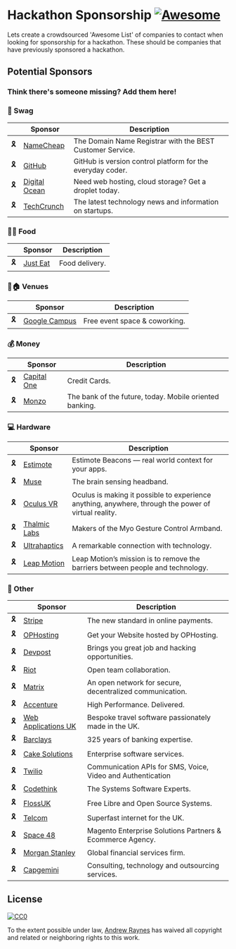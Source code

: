 # Hackathon Sponsorship [![Awesome](https://cdn.rawgit.com/sindresorhus/awesome/d7305f38d29fed78fa85652e3a63e154dd8e8829/media/badge.svg)](https://github.com/sindresorhus/awesome)
 
 Lets create a crowdsourced 'Awesome List' of companies to contact when looking for sponsorship for a hackathon. These should be companies that have previously sponsored a hackathon.
 
 
 
 ## Potential Sponsors
 
 ### Think there's someone missing? Add them here!

 ### :gift: Swag
 
 |    | Sponsor                                                                                                           | Description                                                   |
 |----|-------------------------------------------------------------------------------------------------------------------|---------------------------------------------------------------|
| 🎗️ | [NameCheap](https://www.namecheap.com/) | The Domain Name Registrar with the BEST Customer Service.        |
| 🎗️ | [GitHub](https://community.github.com/)    |     GitHub is version control platform for the everyday coder.  |
| 🎗️ | [Digital Ocean](https://www.digitalocean.com/community/questions/discounts-or-support-for-nonprofit-organisation) | Need web hosting, cloud storage? Get a droplet today.         |
| 🎗️ | [TechCrunch](https://techcrunch.com/) | The latest technology news and information on startups.        |

 ### :hamburger::pizza: Food

 |    | Sponsor                                                                                                           | Description                                                   |
 |----|-------------------------------------------------------------------------------------------------------------------|---------------------------------------------------------------|
 | 🎗️ | [Just Eat]( https://www.just-eat.co.uk) | Food delivery.         |
 

 ### :office::house: Venues

 |    | Sponsor                                                                                                           | Description                                                   |
 |----|-------------------------------------------------------------------------------------------------------------------|---------------------------------------------------------------|
| 🎗️ | [Google Campus](https://www.campus.co/) | Free event space & coworking.         |

 ### :moneybag: Money

 |    | Sponsor                                                                                                           | Description                                                   |
 |----|-------------------------------------------------------------------------------------------------------------------|---------------------------------------------------------------|
 | 🎗️ | [Capital One](https://www.capitalone.co.uk/) | Credit Cards.         |
 | 🎗️ | [Monzo](https://monzo.com/) | The bank of the future, today. Mobile oriented banking. |

 ### :computer: Hardware

 |    | Sponsor                                                                                                           | Description                                                   |
 |----|-------------------------------------------------------------------------------------------------------------------|---------------------------------------------------------------|
| 🎗️ | [Estimote](https://estimote.com/) | Estimote Beacons — real world context for your apps.         |
| 🎗️ | [Muse](http://www.choosemuse.com/) | The brain sensing headband.         |
| 🎗️ | [Oculus VR](https://www.oculus.com/) | Oculus is making it possible to experience anything, anywhere, through the power of virtual reality.         |
| 🎗️ | [Thalmic Labs](https://www.thalmic.com/) | Makers of the Myo Gesture Control Armband.        |
| 🎗️ | [Ultrahaptics](https://www.ultrahaptics.com/) | A remarkable connection with technology.        |
| 🎗️ | [Leap Motion](https://www.leapmotion.com/) | Leap Motion’s mission is to remove the barriers between people and technology.       | 

 ### 🤔 Other

 |    | Sponsor                                                                                                           | Description                                                   |
 |----|-------------------------------------------------------------------------------------------------------------------|---------------------------------------------------------------|     
| 🎗️ | [Stripe](https://stripe.com/) | The new standard in online payments.         |
| 🎗️ | [OPHosting](https://www.ophosting.io/) | Get your Website hosted by OPHosting.         |
| 🎗️ | [Devpost](https://devpost.com/) | Brings you great job and hacking opportunities.        |
| 🎗️ | [Riot](https://about.riot.im/) | Open team collaboration.   |
| 🎗️ | [Matrix](https://matrix.org/) | An open network for secure, decentralized communication.   |
| 🎗️ | [Accenture](https://www.accenture.com/us-en/new-applied-now) | High Performance. Delivered.   |
| 🎗️ | [Web Applications UK](https://www.webapplicationsuk.com/) | Bespoke travel software passionately made in the UK.  |
| 🎗️ | [Barclays](https://www.home.barclays/) | 325 years of banking expertise.    |
| 🎗️ | [Cake Solutions](http://www.cakesolutions.net/) | Enterprise software services.    |
| 🎗️ | [Twilio](https://www.twilio.com/) | Communication APIs for SMS, Voice, Video and Authentication    |
| 🎗️ | [Codethink](https://www.codethink.co.uk/) | The Systems Software Experts.    |
| 🎗️ | [FlossUK](https://www.flossuk.org/) | Free Libre and Open Source Systems.    |
| 🎗️ | [Telcom](https://telcom.io/) | Superfast internet for the UK.    |
| 🎗️ | [Space 48](https://www.space48.com/) | Magento Enterprise Solutions Partners & Ecommerce Agency.    |
| 🎗️ | [Morgan Stanley](https://www.morganstanley.com/) | Global financial services firm.|
| 🎗️ | [Capgemini](https://www.capgemini.com/gb-en/#) | Consulting, technology and outsourcing services. |
 

 
 ## License
 
 [![CC0](http://i.creativecommons.org/p/zero/1.0/88x31.png)](http://creativecommons.org/publicdomain/zero/1.0/)
 
 To the extent possible under law, [Andrew Raynes](https://twitter.com/raynes_cc) has waived all copyright and related or neighboring rights to this work.
